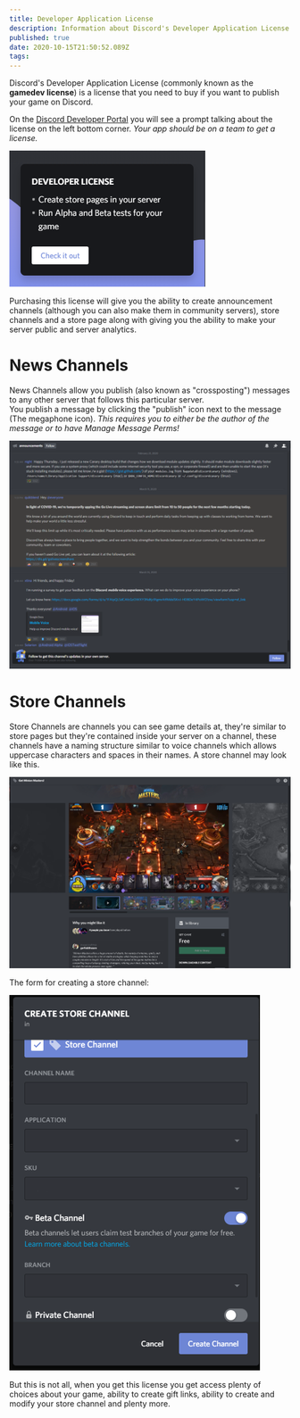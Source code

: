 ```yaml
---
title: Developer Application License
description: Information about Discord's Developer Application License which is used to publish games.
published: true
date: 2020-10-15T21:50:52.089Z
tags: 
---
```


Discord's Developer Application License (commonly known as the **gamedev license**) is a license that you need to buy if you want to publish your game on Discord.

On the [Discord Developer Portal](https://discord.com/developers) you will see a prompt talking about the license on the left bottom corner. *Your app should be on a team to get a license.*

![dev_license_prompt.png](/uploads/developer-license/dev_license_prompt.png 'Pop-up listing the benefits of the license.')

Purchasing this license will give you the ability to create announcement channels (although you can also make them in community servers), store channels and a store page along with giving you the ability to make your server public and server analytics.

# News Channels
News Channels allow you publish (also known as "crossposting") messages to any other server that follows this particular server.  
You publish a message by clicking the "publish" icon next to the message (The megaphone icon). *This requires you to either be the author of the message or to have Manage Message Perms!*

![news_channel.png](/uploads/developer-license/news_channel.png 'An example of a News Channel.')

# Store Channels
Store Channels are channels you can see game details at, they're similar to store pages but they're contained inside your server on a channel, these channels have a naming structure similar to voice channels which allows uppercase characters and spaces in their names. A store channel may look like this.

![store_channel.png](/uploads/developer-license/store_channel.png 'An example of a Store Channel.')

The form for creating a store channel:

![store_channel_form.png](/uploads/developer-license/store_channel_form.png)

But this is not all, when you get this license you get access plenty of choices about your game, ability to create gift links, ability to create and modify your store channel and plenty more.
